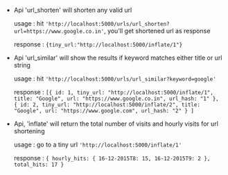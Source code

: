 
- Api 'url_shorten' will shorten any valid url

    usage : hit `'http://localhost:5000/urls/url_shorten?url=https://www.google.co.in'`,
    you'll get shortened url as response 
    
    response : ```{tiny_url:"http://localhost:5000/inflate/1"}```
    
- Api 'url_similar' will show the results if keyword matches either title or url string 

    usage : hit `'http://localhost:5000/urls/url_similar?keyword=google'` 
    
    response : `[{ id: 1, tiny_url: "http://localhost:5000/inflate/1", title: "Google", url: "https://www.google.co.in", url_hash: "1" }, { id: 2, tiny_url: "http://localhost:5000/inflate/2", title: "Google", url: "https://www.google.com", url_hash: "2" } ]`
    
- Api, 'inflate' will return the total number of visits and hourly visits for url shortening 

    usage : go to a tiny url `'http://localhost:5000/inflate/1'` 
    
    response : `{ hourly_hits: { 16-12-2015T8: 15, 16-12-2015T9: 2 }, total_hits: 17 }`
